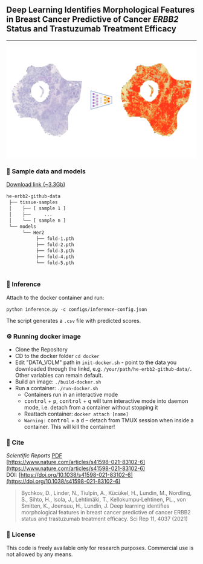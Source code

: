 ## Deep Learning Identifies Morphological Features in Breast Cancer Predictive of Cancer *ERBB2* Status and Trastuzumab Treatment Efficacy

___

![](view.png)

### :file_folder: Sample data and models
[Download link (~3.3Gb)](https://www.dropbox.com/sh/mi0hixo1l18j128/AADDz2jX9JSRbkciGFdm7rBDa?dl=1)

```
he-erbb2-github-data
 ├── tissue-samples
 │    ├── [ sample 1 ]
 │    ├──     ...
 │    └── [ sample n ]
 └── models
      └── Her2
           ├── fold-1.pth
           ├── fold-2.pth
           ├── fold-3.pth
           ├── fold-4.pth
           └── fold-5.pth
    
```

### 	:microscope: Inference
Attach to the docker container and run:
```
python inference.py -c configs/inference-config.json
```
The script generates a `.csv` file with predicted scores.


### :gear: Running docker image
- Clone the Repository
- CD to the docker folder `cd docker`
- Edit "DATA_VOLM" path in `init-docker.sh` - point to the data you downloaded through the linkd, e.g. `/your/path/he-erbb2-github-data/`. Other variables can remain default.
- Build an image: `./build-docker.sh`
- Run a container: `./run-docker.sh`
  - Containers run in an interactive mode
  - <kbd>control</kbd> + <kbd>p</kbd>, <kbd>control</kbd> + <kbd>q</kbd> will turn interactive mode into daemon mode, i.e. detach from a container without stopping it
  - Reattach container: `docker attach [name]`
  - `Warning:` <kbd>control</kbd> + <kbd>a</kbd> <kbd>d</kbd> – detach from TMUX session when inside a container. This will kill the container!

### :page_with_curl: Cite
*Scientific Reports* [PDF](https://www.nature.com/articles/s41598-021-83102-6.pdf)
<br>[https://www.nature.com/articles/s41598-021-83102-6](https://www.nature.com/articles/s41598-021-83102-6)
<br>DOI: [https://doi.org/10.1038/s41598-021-83102-6](https://doi.org/10.1038/s41598-021-83102-6)

> Bychkov, D., Linder, N., Tiulpin, A., Kücükel, H., Lundin, M., Nordling, S., Sihto, H., Isola, J., Lehtimäki, T., Kellokumpu‑Lehtinen, PL., von Smitten, K., Joensuu, H., Lundin, J. Deep learning identifies morphological features in breast cancer predictive of cancer ERBB2 status and trastuzumab treatment efficacy. Sci Rep 11, 4037 (2021)

### :pencil: License	

This code is freely available only for research purposes. Commercial use is not allowed by any means.
